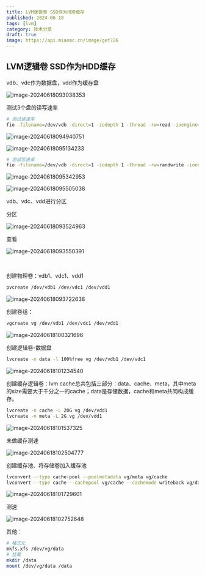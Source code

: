 ```yaml
---
title: LVM逻辑卷 SSD作为HDD缓存
published: 2024-06-18
tags: [lvm]
category: 技术分享
draft: true
image: https://api.miaomc.cn/image/get?26
---
```


## LVM逻辑卷 SSD作为HDD缓存

vdb、vdc作为数据盘，vdd作为缓存盘

![image-20240618093038353](https://zwx-blog-oss.oss-cn-hangzhou.aliyuncs.com/blog/image-20240618093038353.png)	

测试3个盘的读写速率

```sh
# 测试读速率
fio -filename=/dev/vdb -direct=1 -iodepth 1 -thread -rw=read -ioengine=psync -bs=4k -size=200G -numjobs=10 -runtime=60 -group_reporting -name=mytest
```

![image-20240618094940751](https://zwx-blog-oss.oss-cn-hangzhou.aliyuncs.com/blog/image-20240618094940751.png)

![image-20240618095134233](https://zwx-blog-oss.oss-cn-hangzhou.aliyuncs.com/blog/image-20240618095134233.png)

```sh
# 测试写速率
fio -filename=/dev/vdb -direct=1 -iodepth 1 -thread -rw=randwrite -ioengine=psync -bs=4k -size=20G -numjobs=10 -runtime=60 -group_reporting -name=mytest
```

![image-20240618095342953](https://zwx-blog-oss.oss-cn-hangzhou.aliyuncs.com/blog/image-20240618095342953.png)

![image-20240618095505038](https://zwx-blog-oss.oss-cn-hangzhou.aliyuncs.com/blog/image-20240618095505038.png)

vdb、vdc、vdd进行分区

分区

![image-20240618093524963](https://zwx-blog-oss.oss-cn-hangzhou.aliyuncs.com/blog/image-20240618093524963.png)

查看

![image-20240618093550391](https://zwx-blog-oss.oss-cn-hangzhou.aliyuncs.com/blog/image-20240618093550391.png)

​	

创建物理卷：vdb1、vdc1、vdd1

```sh
pvcreate /dev/vdb1 /dev/vdc1 /dev/vdd1
```

![image-20240618093722638](https://zwx-blog-oss.oss-cn-hangzhou.aliyuncs.com/blog/image-20240618093722638.png)

创建卷组：

```sh
vgcreate vg /dev/vdb1 /dev/vdc1 /dev/vdd1
```

![image-20240618100321696](https://zwx-blog-oss.oss-cn-hangzhou.aliyuncs.com/blog/image-20240618100321696.png)

创建逻辑卷-数据盘

```sh
lvcreate -n data -l 100%free vg /dev/vdb1 /dev/vdc1
```

![image-20240618101234540](https://zwx-blog-oss.oss-cn-hangzhou.aliyuncs.com/blog/image-20240618101234540.png)

创建缓存逻辑卷：lvm cache总共包括三部分：data、cache、meta，其中meta的size需要大于千分之一的cache；data是存储数据，cache和meta共同构成缓存。

```sh
lvcreate -n cache -L 20G vg /dev/vdd1 
lvcreate -n meta -L 2G vg /dev/vdd1 
```

![image-20240618101537325](https://zwx-blog-oss.oss-cn-hangzhou.aliyuncs.com/blog/image-20240618101537325.png)

未做缓存测速

![image-20240618102504777](https://zwx-blog-oss.oss-cn-hangzhou.aliyuncs.com/blog/image-20240618102504777.png)

创建缓存池、将存储卷加入缓存池

```sh
lvconvert --type cache-pool --poolmetadata vg/meta vg/cache
lvconvert --type cache --cachepool vg/cache --cachemode writeback vg/data
```

![image-20240618101729601](https://zwx-blog-oss.oss-cn-hangzhou.aliyuncs.com/blog/image-20240618101729601.png)

测速

![image-20240618102752648](https://zwx-blog-oss.oss-cn-hangzhou.aliyuncs.com/blog/image-20240618102752648.png)

其他：

```sh
# 格式化
mkfs.xfs /dev/vg/data 
# 挂载
mkdir /data
mount /dev/vg/data /data
```

